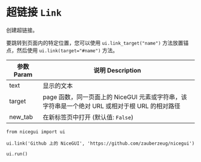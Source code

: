 # 超链接 `Link`

创建超链接。

要跳转到页面内的特定位置，您可以使用 `ui.link_target("name")` 方法放置锚点，然后使用 `ui.link(target="#name")` 方法。

| 参数 Param | 说明 Description |
| ---------- | ---------------- |
| text       | 显示的文本       |
| target     | page 函数，同一页面上的 NiceGUI 元素或字符串，该字符串是一个绝对 URL 或相对于根 URL 的相对路径 |
| new_tab    | 在新标签页中打开 (默认值: `False`) |

```python:line-numbers
from nicegui import ui

ui.link('Github 上的 NiceGUI', 'https://github.com/zauberzeug/nicegui')

ui.run()
```